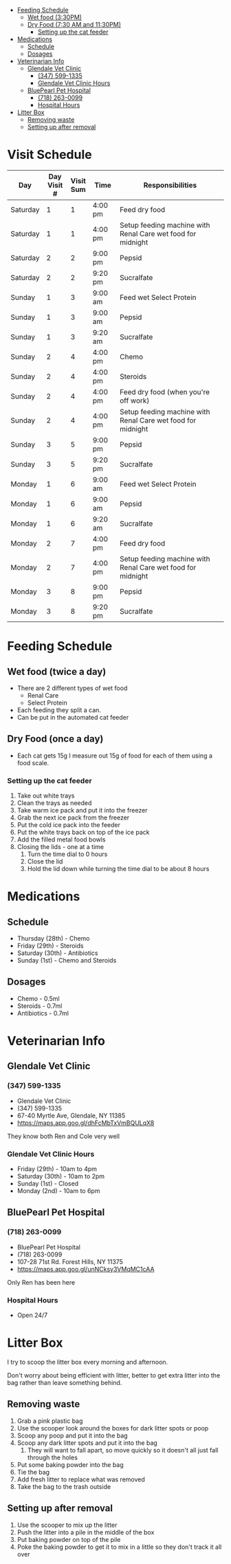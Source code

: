 <!-- TOC -->

* [Feeding Schedule](#feeding-schedule)
    * [Wet food (3:30PM)](#wet-food-330pm)
    * [Dry Food (7:30 AM and 11:30PM)](#dry-food-730-am-and-1130pm)
        * [Setting up the cat feeder](#setting-up-the-cat-feeder)
* [Medications](#medications)
    * [Schedule](#schedule)
    * [Dosages](#dosages)
* [Veterinarian Info](#veterinarian-info)
    * [Glendale Vet Clinic](#glendale-vet-clinic)
        * [(347) 599-1335](#347-599-1335)
        * [Glendale Vet Clinic Hours](#glendale-vet-clinic-hours)
    * [BluePearl Pet Hospital](#bluepearl-pet-hospital)
        * [(718) 263-0099](#718-263-0099)
        * [Hospital Hours](#hospital-hours)
* [Litter Box](#litter-box)
    * [Removing waste](#removing-waste)
    * [Setting up after removal](#setting-up-after-removal)

<!-- TOC -->

# Visit Schedule

| Day      | Day<br/>Visit # | Visit<br/>Sum | Time    | Responsibilities                                            |
|----------|-----------------|---------------|---------|-------------------------------------------------------------|
| Saturday | 1               | 1             | 4:00 pm | Feed dry food                                               |
| Saturday | 1               | 1             | 4:00 pm | Setup feeding machine with Renal Care wet food for midnight |
| Saturday | 2               | 2             | 9:00 pm | Pepsid                                                      |
| Saturday | 2               | 2             | 9:20 pm | Sucralfate                                                  |
| Sunday   | 1               | 3             | 9:00 am | Feed wet Select Protein                                     |
| Sunday   | 1               | 3             | 9:00 am | Pepsid                                                      |
| Sunday   | 1               | 3             | 9:20 am | Sucralfate                                                  |
| Sunday   | 2               | 4             | 4:00 pm | Chemo                                                       |
| Sunday   | 2               | 4             | 4:00 pm | Steroids                                                    |
| Sunday   | 2               | 4             | 4:00 pm | Feed dry food (when you're off work)                        |
| Sunday   | 2               | 4             | 4:00 pm | Setup feeding machine with Renal Care wet food for midnight |
| Sunday   | 3               | 5             | 9:00 pm | Pepsid                                                      |
| Sunday   | 3               | 5             | 9:20 pm | Sucralfate                                                  |
| Monday   | 1               | 6             | 9:00 am | Feed wet Select Protein                                     |
| Monday   | 1               | 6             | 9:00 am | Pepsid                                                      |
| Monday   | 1               | 6             | 9:20 am | Sucralfate                                                  |
| Monday   | 2               | 7             | 4:00 pm | Feed dry food                                               |
| Monday   | 2               | 7             | 4:00 pm | Setup feeding machine with Renal Care wet food for midnight |
| Monday   | 3               | 8             | 9:00 pm | Pepsid                                                      |
| Monday   | 3               | 8             | 9:20 pm | Sucralfate                                                  |

# Feeding Schedule

## Wet food (twice a day)

- There are 2 different types of wet food
    - Renal Care
    - Select Protein
- Each feeding they split a can.
- Can be put in the automated cat feeder

## Dry Food (once a day)

- Each cat gets 15g I measure out 15g of food for each of them using a food scale.

### Setting up the cat feeder

1. Take out white trays
2. Clean the trays as needed
3. Take warm ice pack and put it into the freezer
4. Grab the next ice pack from the freezer
5. Put the cold ice pack into the feeder
6. Put the white trays back on top of the ice pack
7. Add the filled metal food bowls
8. Closing the lids - one at a time
    1. Turn the time dial to 0 hours
    2. Close the lid
    3. Hold the lid down while turning the time dial to be about 8 hours

# Medications

## Schedule

- Thursday (28th) - Chemo
- Friday (29th) - Steroids
- Saturday (30th) - Antibiotics
- Sunday (1st) - Chemo and Steroids

## Dosages

- Chemo - 0.5ml
- Steroids - 0.7ml
- Antibiotics - 0.7ml

# Veterinarian Info

## Glendale Vet Clinic

### (347) 599-1335

- Glendale Vet Clinic
- (347) 599-1335
- 67-40 Myrtle Ave, Glendale, NY 11385
- https://maps.app.goo.gl/dhFcMbTxVmBQULqX8

They know both Ren and Cole very well

### Glendale Vet Clinic Hours

- Friday (29th) - 10am to 4pm
- Saturday (30th) - 10am to 2pm
- Sunday (1st) - Closed
- Monday (2nd) - 10am to 6pm

## BluePearl Pet Hospital

### (718) 263-0099

- BluePearl Pet Hospital
- (718) 263-0099
- 107-28 71st Rd. Forest Hills, NY 11375
- https://maps.app.goo.gl/unNCksy3VMqMC1cAA

Only Ren has been here

### Hospital Hours

- Open 24/7

# Litter Box

I try to scoop the litter box every morning and afternoon.

Don't worry about being efficient with litter, better to get extra litter into the bag rather than leave something
behind.

## Removing waste

1. Grab a pink plastic bag
2. Use the scooper look around the boxes for dark litter spots or poop
3. Scoop any poop and put it into the bag
4. Scoop any dark litter spots and put it into the bag
    1. They will want to fall apart, so move quickly so it doesn't all just fall through the holes
5. Put some baking powder into the bag
6. Tie the bag
7. Add fresh litter to replace what was removed
8. Take the bag to the trash outside

## Setting up after removal

1. Use the scooper to mix up the litter
2. Push the litter into a pile in the middle of the box
3. Put baking powder on top of the pile
4. Poke the baking powder to get it to mix in a little so they don't track it all over

